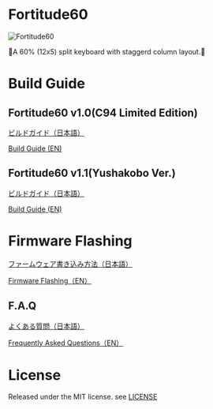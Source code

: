 # Fortitude60

![Fortitude60](https://i.imgur.com/Tbznwgg.jpg)

👊A 60% (12x5) split keyboard with staggerd column layout.👊

# Build Guide

## Fortitude60 v1.0(C94 Limited Edition)
[ビルドガイド（日本語）](Documents/buildguide_jp_v1.0.md)

[Build Guide (EN)](Documents/buildguide_en_v1.0.md)

## Fortitude60 v1.1(Yushakobo Ver.)
[ビルドガイド（日本語）](Documents/buildguide_jp_v1.1.md)

[Build Guide (EN)](Documents/buildguide_en_v1.1.md)

# Firmware Flashing
[ファームウェア書き込み方法（日本語）](Documents/firmware_flashing-jp_new.md)

[Firmware Flashing（EN）](Documents/firmware_flashing-en_new.md)

## F.A.Q
[よくある質問（日本語）](Documents/faq_jp.md)

[Frequently Asked Questions（EN）](Documents/faq_en.md)

# License

Released under the MIT license. see [LICENSE](https://github.com/Pekaso/fortitude60/blob/master/LICENSE)